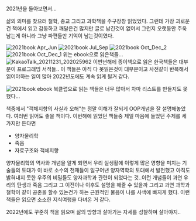 

2021년을 돌아보면서...



삶의 의미를 찾으러 철학, 종교 그리고 과학책을 주구장창 읽었었다. 그런데 가장 괴로운건 책에서 읽고 감동하고 깨달은건 많지만 글로 남긴것이 없어서 그런지 오랫동안 주욱 남는게 아니라 그냥 파편들만 기억이 남는것이였다.


![2021book Apr_Jun](https://user-images.githubusercontent.com/63158239/147857872-bd135a51-6615-4f41-b0b9-3503380926c7.jpg)
![2021book Jul_Sep](https://user-images.githubusercontent.com/63158239/147857865-721b4fe6-1d14-4947-b827-325f84cebfd8.jpg)
![2021book Oct_Dec_2](https://user-images.githubusercontent.com/63158239/147857870-7c718a73-3626-4314-bf91-cf21e9715a1e.jpg)
![2021book Oct_Dec_1](https://user-images.githubusercontent.com/63158239/147857871-8568c3c4-e291-4bb6-8d36-91ba2ef566be.jpg)
위는 ebook으로 읽은책들...
![KakaoTalk_20211231_202025962](https://user-images.githubusercontent.com/63158239/147857832-a7e015d6-8811-43bf-a949-ebf3d0610165.jpg)
이번년해에 종이책으로 읽은 한국책들은 대부분이 프로그래밍 서적들.. 이 책들은 아직 다 못읽은것이 대부분이고 사전같이 반복해서 읽어야하는 일이 많아 2022년도에도 계속 읽게 될거 같다.


![2021book ebook](https://user-images.githubusercontent.com/63158239/147858150-d17a21d5-01a2-4646-9eff-825d4c2e43e4.JPG)
북클럽으로 읽는 책들은 너무 많아서 차마 리스트를 만들지도 못했다...


책중에서 "객체지향의 사실과 오해"는 정말 이해가 잘되게 OOP개념을 잘 설명해놓았다. 여러번 읽어도 좋을 책이다.
이번해에 읽었던 책들중 제일 마음에 들었던 주제를 세가지만 든다면

- 양자물리학
- 죽음
- 자료구조와 객체지향

양자물리학의 역사와 개념을 알게 되면서 우리 실생활에 이렇게 많은 영향을 미치는 기술들의 토대가 이 바로 소수의 천재들이 일구어낸 양자역학의 토대에서 발전했고 아직도 밝혀내지 못한 우주의 비밀들도 양자과학과 관련이 되었다는 것..이런 개념들이 과연 우리의 탄생과 죽음 그리고 그 이전이나 이후도 설명을 해줄 수 있을까 그리고 과연 과학과 철학이 같이 공존을 할수 있는건가 하는 근원적인 물음이 나를 사색에 빠지게 했다. 이런 책들은 읽으면 소소한 지식여행을 다녀온 거 같다. 

2022년에도 꾸준히 책을 읽으며 삶의 방향과 살아가는 자세를 성찰하며 살아야지..



